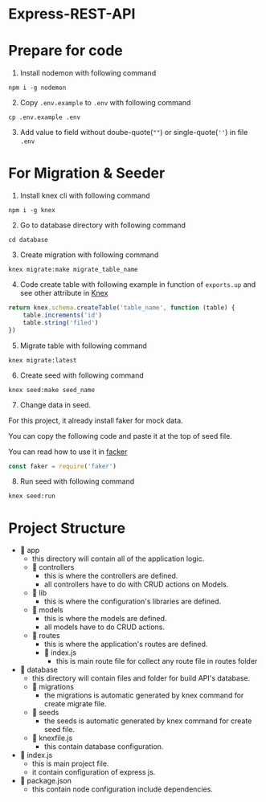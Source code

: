 # Express-REST-API

# Prepare for code
1. Install nodemon with following command
```
npm i -g nodemon
```
2. Copy `.env.example` to `.env` with following command
```
cp .env.example .env
```
3. Add value to field without doube-quote(`""`) or single-quote(`''`) in file `.env`

# For Migration & Seeder
1. Install knex cli with following command
```
npm i -g knex
```
2. Go to database directory with following command
```
cd database
```
3. Create migration with following command
```
knex migrate:make migrate_table_name
```
4. Code create table with following example in function of `exports.up` and see other attribute in [Knex](http://knexjs.org/#Schema-Building)
```javascript
return knex.schema.createTable('table_name', function (table) {
    table.increments('id')
    table.string('filed')
})
```
5. Migrate table with following command
```
knex migrate:latest
```
6. Create seed with following command
```
knex seed:make seed_name
```
7. Change data in seed.

For this project, it already install faker for mock data.

You can copy the following code and paste it at the top of seed file.

You can read how to use it in [facker](https://github.com/Marak/Faker.js)
```javascript
const faker = require('faker')
```
8. Run seed with following command
```
knex seed:run
```
# Project Structure
- :file_folder: app 
    - this directory will contain all of the application logic.
    - :file_folder: controllers
        - this is where the controllers are defined.
        - all controllers have to do with CRUD actions on Models.
    - :file_folder: lib
        - this is where the configuration's libraries are defined.
    - :file_folder: models
        - this is where the models are defined.
        - all models have to do CRUD actions.
    - :file_folder: routes
        - this is where the application's routes are defined.
        - :page_facing_up: index.js
            - this is main route file for collect any route file in routes folder
- :file_folder: database
    - this directory will contain files and folder for build API's database.
    - :file_folder: migrations
        - the migrations is automatic generated by knex command for create migrate file.
    - :file_folder: seeds
        - the seeds is automatic generated by knex command for create seed file.
    - :page_facing_up: knexfile.js
        - this contain database configuration.
- :page_facing_up: index.js
    - this is main project file.
    - it contain configuration of express js.
- :page_facing_up: package.json
    - this contain node configuration include dependencies.